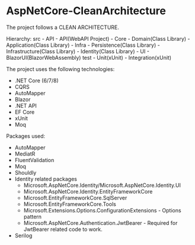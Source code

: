 # AspNetCore-CleanArchitecture
The project follows a CLEAN ARCHITECTURE.

Hierarchy:
src
	- API
		- API(WebAPI Project)
	- Core
		- Domain(Class Library)
		- Application(Class Library)
	- Infra
		- Persistence(Class Library)
		- Infrastructure(Class Library)
		- Identity(Class Library)
	- UI
		- BlazorUI(BlazorWebAssembly)
test
	- Unit(xUnit)
	- Integration(xUnit)


The project uses the following technologies:

- .NET Core (6/7/8)
- CQRS
- AutoMapper
- Blazor
- .NET API
- EF Core
- xUnit
- Moq

Packages used:
- AutoMapper
- MediatR
- FluentValidation
- Moq
- Shouldly
- Identity related packages
	- Microsoft.AspNetCore.Identity/Microsoft.AspNetCore.Identity.UI
	- Microsoft.AspNetCore.Identity.EntityFrameworkCore
	- Microsoft.EntityFrameworkCore.SqlServer
	- Microsoft.EntityFrameworkCore.Tools
	- Microsoft.Extensions.Options.ConfigurationExtensions - Options pattern
	- Microsoft.AspNetCore.Authentication.JwtBearer - Required for JwtBearer related code to work.
- Serilog